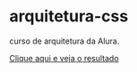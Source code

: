 # arquitetura-css
curso de arquitetura da Alura. 

[Clique aqui e veja o resultado](https://rubendvb.github.io/arquitetura-css-alura/)
